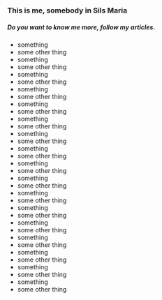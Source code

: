 ### This is me, somebody in Sils Maria
##### Do you want to know me more, follow my articles. 
- something
- some other thing
- something
- some other thing
- something
- some other thing
- something
- some other thing
- something
- some other thing
- something
- some other thing
- something
- some other thing
- something
- some other thing
- something
- some other thing
- something
- some other thing
- something
- some other thing
- something
- some other thing
- something
- some other thing
- something
- some other thing
- something
- some other thing
- something
- some other thing
- something
- some other thing



